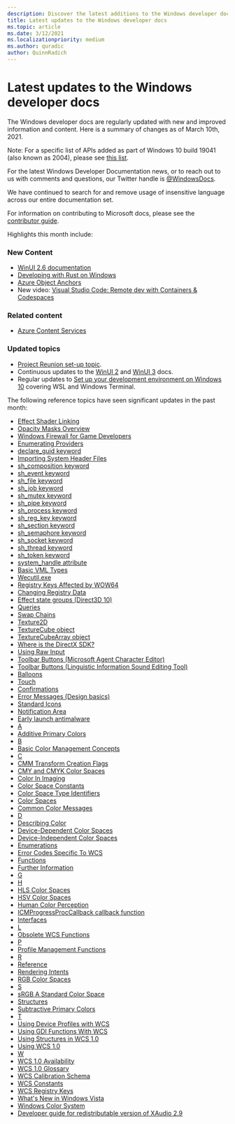 ```yaml
---
description: Discover the latest additions to the Windows developer docs.
title: Latest updates to the Windows developer docs
ms.topic: article
ms.date: 3/12/2021
ms.localizationpriority: medium
ms.author: quradic
author: QuinnRadich
---
```


# Latest updates to the Windows developer docs

The Windows developer docs are regularly updated with new and improved information and content. Here is a summary of changes as of March 10th, 2021.

Note: For a specific list of APIs added as part of Windows 10 build 19041 (also known as 2004), please see [this list](/windows/uwp/whats-new/windows-10-build-19041-api-diff).

For the latest Windows Developer Documentation news, or to reach out to us with comments and questions, our Twitter handle is [@WindowsDocs](https://twitter.com/windowsdocs).

We have continued to search for and remove usage of insensitive language across our entire documentation set.

For information on contributing to Microsoft docs, please see the [contributor guide](/contribute/).

Highlights this month include:

### New Content

* [WinUI 2.6 documentation](../winui/winui2/index.md)
* [Developing with Rust on Windows](/windows/dev-environment/rust/)
* [Azure Object Anchors](https://techcommunity.microsoft.com/t5/mixed-reality-blog/azure-object-anchors-is-now-in-private-preview/ba-p/1696157)
* New video: [Visual Studio Code: Remote dev with Containers & Codespaces](https://www.youtube.com/watch?v=ruIoLtqIdNc)

### Related content 

* [Azure Content Services](https://azure.microsoft.com/services/communication-services/)

### Updated topics

* [Project Reunion set-up topic](https://docs.microsoft.com/windows/apps/project-reunion).
* Continuous updates to the [WinUI 2](../winui/winui2/index.md) and [WinUI 3](../winui/winui3/index.md) docs.
* Regular updates to [Set up your development environment on Windows 10](../../dev-environment/overview.md) covering WSL and Windows Terminal.


The following reference topics have seen significant updates in the past month:

<ul>
<li><a href="https://docs.microsoft.com/windows/desktop/Direct2D/effect-shader-linking">Effect Shader Linking</a></li>
<li><a href="https://docs.microsoft.com/windows/desktop/Direct2D/opacity-masks-overview">Opacity Masks Overview</a></li>
<li><a href="https://docs.microsoft.com/windows/desktop/DxTechArts/games-and-firewalls">Windows Firewall for Game Developers</a></li>
<li><a href="https://docs.microsoft.com/windows/desktop/ETW/enumerating-providers">Enumerating Providers</a></li>
<li><a href="https://docs.microsoft.com/windows/desktop/Midl/declare-guid">declare_guid keyword</a></li>
<li><a href="https://docs.microsoft.com/windows/desktop/Midl/importing-system-header-files">Importing System Header Files</a></li>
<li><a href="https://docs.microsoft.com/windows/desktop/Midl/sh-composition">sh_composition keyword</a></li>
<li><a href="https://docs.microsoft.com/windows/desktop/Midl/sh-event">sh_event keyword</a></li>
<li><a href="https://docs.microsoft.com/windows/desktop/Midl/sh-file">sh_file keyword</a></li>
<li><a href="https://docs.microsoft.com/windows/desktop/Midl/sh-job">sh_job keyword</a></li>
<li><a href="https://docs.microsoft.com/windows/desktop/Midl/sh-mutex">sh_mutex keyword</a></li>
<li><a href="https://docs.microsoft.com/windows/desktop/Midl/sh-pipe">sh_pipe keyword</a></li>
<li><a href="https://docs.microsoft.com/windows/desktop/Midl/sh-process">sh_process keyword</a></li>
<li><a href="https://docs.microsoft.com/windows/desktop/Midl/sh-reg-key">sh_reg_key keyword</a></li>
<li><a href="https://docs.microsoft.com/windows/desktop/Midl/sh-section">sh_section keyword</a></li>
<li><a href="https://docs.microsoft.com/windows/desktop/Midl/sh-semaphore">sh_semaphore keyword</a></li>
<li><a href="https://docs.microsoft.com/windows/desktop/Midl/sh-socket">sh_socket keyword</a></li>
<li><a href="https://docs.microsoft.com/windows/desktop/Midl/sh-thread">sh_thread keyword</a></li>
<li><a href="https://docs.microsoft.com/windows/desktop/Midl/sh-token">sh_token keyword</a></li>
<li><a href="https://docs.microsoft.com/windows/desktop/Midl/system-handle">system_handle attribute</a></li>
<li><a href="https://docs.microsoft.com/windows/desktop/VML/basic-vml-types">Basic VML Types</a></li>
<li><a href="https://docs.microsoft.com/windows/desktop/WEC/wecutil">Wecutil.exe</a></li>
<li><a href="https://docs.microsoft.com/windows/desktop/WinProg64/shared-registry-keys">Registry Keys Affected by WOW64</a></li>
<li><a href="https://docs.microsoft.com/windows/desktop/WmiSdk/changing-registry-data">Changing Registry Data</a></li>
<li><a href="https://docs.microsoft.com/windows/desktop/direct3d10/d3d10-effect-states">Effect state groups (Direct3D 10)</a></li>
<li><a href="https://docs.microsoft.com/windows/desktop/direct3d12/queries">Queries</a></li>
<li><a href="https://docs.microsoft.com/windows/desktop/direct3d12/swap-chains">Swap Chains</a></li>
<li><a href="https://docs.microsoft.com/windows/desktop/direct3dhlsl/sm5-object-texture2d">Texture2D</a></li>
<li><a href="https://docs.microsoft.com/windows/desktop/direct3dhlsl/texturecube">TextureCube object</a></li>
<li><a href="https://docs.microsoft.com/windows/desktop/direct3dhlsl/texturecubearray">TextureCubeArray object</a></li>
<li><a href="https://docs.microsoft.com/windows/desktop/directx-sdk--august-2009-">Where is the DirectX SDK?</a></li>
<li><a href="https://docs.microsoft.com/windows/desktop/inputdev/using-raw-input">Using Raw Input</a></li>
<li><a href="https://docs.microsoft.com/windows/desktop/lwef/toolbar-buttons-">Toolbar Buttons (Microsoft Agent Character Editor)</a></li>
<li><a href="https://docs.microsoft.com/windows/desktop/lwef/toolbar-buttons">Toolbar Buttons (Linguistic Information Sound Editing Tool)</a></li>
<li><a href="https://docs.microsoft.com/windows/desktop/uxguide/ctrl-balloons">Balloons</a></li>
<li><a href="https://docs.microsoft.com/windows/desktop/uxguide/inter-touch">Touch</a></li>
<li><a href="https://docs.microsoft.com/windows/desktop/uxguide/mess-confirm">Confirmations</a></li>
<li><a href="https://docs.microsoft.com/windows/desktop/uxguide/mess-error">Error Messages (Design basics)</a></li>
<li><a href="https://docs.microsoft.com/windows/desktop/uxguide/vis-std-icons">Standard Icons</a></li>
<li><a href="https://docs.microsoft.com/windows/desktop/uxguide/winenv-notification">Notification Area</a></li>
<li><a href="https://docs.microsoft.com/windows/desktop/w8cookbook/secured-boot">Early launch antimalware</a></li>
<li><a href="https://docs.microsoft.com/windows/desktop/wcs/a">A</a></li>
<li><a href="https://docs.microsoft.com/windows/desktop/wcs/additive-primary-colors">Additive Primary Colors</a></li>
<li><a href="https://docs.microsoft.com/windows/desktop/wcs/b">B</a></li>
<li><a href="https://docs.microsoft.com/windows/desktop/wcs/basic-color-management-concepts">Basic Color Management Concepts</a></li>
<li><a href="https://docs.microsoft.com/windows/desktop/wcs/c">C</a></li>
<li><a href="https://docs.microsoft.com/windows/desktop/wcs/cmm-transform-creation-flags">CMM Transform Creation Flags</a></li>
<li><a href="https://docs.microsoft.com/windows/desktop/wcs/cmy-and-cmyk-color-spaces">CMY and CMYK Color Spaces</a></li>
<li><a href="https://docs.microsoft.com/windows/desktop/wcs/color-in-imaging">Color In Imaging</a></li>
<li><a href="https://docs.microsoft.com/windows/desktop/wcs/color-space-constants">Color Space Constants</a></li>
<li><a href="https://docs.microsoft.com/windows/desktop/wcs/color-space-type-identifiers">Color Space Type Identifiers</a></li>
<li><a href="https://docs.microsoft.com/windows/desktop/wcs/color-spaces">Color Spaces</a></li>
<li><a href="https://docs.microsoft.com/windows/desktop/wcs/common-color-messages">Common Color Messages</a></li>
<li><a href="https://docs.microsoft.com/windows/desktop/wcs/d">D</a></li>
<li><a href="https://docs.microsoft.com/windows/desktop/wcs/describing-color">Describing Color</a></li>
<li><a href="https://docs.microsoft.com/windows/desktop/wcs/device-dependent-color-spaces">Device-Dependent Color Spaces</a></li>
<li><a href="https://docs.microsoft.com/windows/desktop/wcs/device-independent-color-spaces">Device-Independent Color Spaces</a></li>
<li><a href="https://docs.microsoft.com/windows/desktop/wcs/enumerations">Enumerations</a></li>
<li><a href="https://docs.microsoft.com/windows/desktop/wcs/error-codes-specific-to-wcs">Error Codes Specific To WCS</a></li>
<li><a href="https://docs.microsoft.com/windows/desktop/wcs/functions">Functions</a></li>
<li><a href="https://docs.microsoft.com/windows/desktop/wcs/further-information">Further Information</a></li>
<li><a href="https://docs.microsoft.com/windows/desktop/wcs/g">G</a></li>
<li><a href="https://docs.microsoft.com/windows/desktop/wcs/h">H</a></li>
<li><a href="https://docs.microsoft.com/windows/desktop/wcs/hls-color-spaces">HLS Color Spaces</a></li>
<li><a href="https://docs.microsoft.com/windows/desktop/wcs/hsv-color-spaces">HSV Color Spaces</a></li>
<li><a href="https://docs.microsoft.com/windows/desktop/wcs/human-color-perception">Human Color Perception</a></li>
<li><a href="https://docs.microsoft.com/windows/desktop/wcs/icmprogressproccallback">ICMProgressProcCallback callback function</a></li>
<li><a href="https://docs.microsoft.com/windows/desktop/wcs/interfaces">Interfaces</a></li>
<li><a href="https://docs.microsoft.com/windows/desktop/wcs/l">L</a></li>
<li><a href="https://docs.microsoft.com/windows/desktop/wcs/obsolete-wcs-functions">Obsolete WCS Functions</a></li>
<li><a href="https://docs.microsoft.com/windows/desktop/wcs/p">P</a></li>
<li><a href="https://docs.microsoft.com/windows/desktop/wcs/profile-management-functions">Profile Management Functions</a></li>
<li><a href="https://docs.microsoft.com/windows/desktop/wcs/r">R</a></li>
<li><a href="https://docs.microsoft.com/windows/desktop/wcs/reference">Reference</a></li>
<li><a href="https://docs.microsoft.com/windows/desktop/wcs/rendering-intents">Rendering Intents</a></li>
<li><a href="https://docs.microsoft.com/windows/desktop/wcs/rgb-color-spaces">RGB Color Spaces</a></li>
<li><a href="https://docs.microsoft.com/windows/desktop/wcs/s">S</a></li>
<li><a href="https://docs.microsoft.com/windows/desktop/wcs/srgb--a-standard-color-space">sRGB A Standard Color Space</a></li>
<li><a href="https://docs.microsoft.com/windows/desktop/wcs/structures">Structures</a></li>
<li><a href="https://docs.microsoft.com/windows/desktop/wcs/subtractive-primary-colors">Subtractive Primary Colors</a></li>
<li><a href="https://docs.microsoft.com/windows/desktop/wcs/t">T</a></li>
<li><a href="https://docs.microsoft.com/windows/desktop/wcs/using-device-profiles-with-wcs">Using Device Profiles with WCS</a></li>
<li><a href="https://docs.microsoft.com/windows/desktop/wcs/using-gdi-functions-with-wcs">Using GDI Functions With WCS</a></li>
<li><a href="https://docs.microsoft.com/windows/desktop/wcs/using-structures-in-wcs-1-0">Using Structures in WCS 1.0</a></li>
<li><a href="https://docs.microsoft.com/windows/desktop/wcs/using-wcs-1-0">Using WCS 1.0</a></li>
<li><a href="https://docs.microsoft.com/windows/desktop/wcs/w">W</a></li>
<li><a href="https://docs.microsoft.com/windows/desktop/wcs/wcs-1-0-availability">WCS 1.0 Availability</a></li>
<li><a href="https://docs.microsoft.com/windows/desktop/wcs/wcs-1-0-glossary">WCS 1.0 Glossary</a></li>
<li><a href="https://docs.microsoft.com/windows/desktop/wcs/wcs-calibration-schema">WCS Calibration Schema</a></li>
<li><a href="https://docs.microsoft.com/windows/desktop/wcs/wcs-constants">WCS Constants</a></li>
<li><a href="https://docs.microsoft.com/windows/desktop/wcs/wcs-registry-keys">WCS Registry Keys</a></li>
<li><a href="https://docs.microsoft.com/windows/desktop/wcs/what-s-new-in-windows-vista">What's New in Windows Vista</a></li>
<li><a href="https://docs.microsoft.com/windows/desktop/wcs/windows-color-system">Windows Color System</a></li>
<li><a href="https://docs.microsoft.com/windows/desktop/xaudio2/xaudio2-redistributable">Developer guide for redistributable version of XAudio 2.9</a></li>
</ul>

